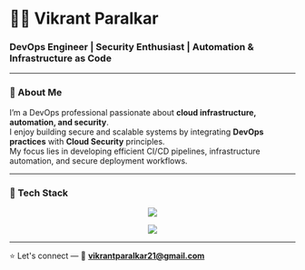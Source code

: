 # 👨‍💻 Vikrant Paralkar

### DevOps Engineer | Security Enthusiast | Automation & Infrastructure as Code

---

### 👋 About Me
I’m a DevOps professional passionate about **cloud infrastructure, automation, and security**.  
I enjoy building secure and scalable systems by integrating **DevOps practices** with **Cloud Security** principles.  
My focus lies in developing efficient CI/CD pipelines, infrastructure automation, and secure deployment workflows.

---

### 🧰 Tech Stack

<p align="center">
  <img src="https://skillicons.dev/icons?i=docker,kubernetes,jenkins,terraform,ansible,aws,azure,linux,bash,python,maven,github,gitlab,git,githubactions,argocd" />
</p>

<p align="center">
  <img src="https://skillicons.dev/icons?i=gitlabci,azuredevops,prometheus,grafana,trivy,sonarqube,nexus" />
</p>

---

⭐ Let's connect — 📧 **vikrantparalkar21@gmail.com**
